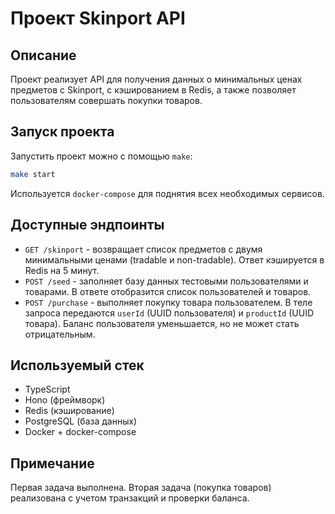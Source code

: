 # Проект Skinport API

## Описание
Проект реализует API для получения данных о минимальных ценах предметов с Skinport, с кэшированием в Redis, а также позволяет пользователям совершать покупки товаров.

## Запуск проекта
Запустить проект можно с помощью `make`:
```sh
make start
```
Используется `docker-compose` для поднятия всех необходимых сервисов.

## Доступные эндпоинты
- `GET /skinport` - возвращает список предметов с двумя минимальными ценами (tradable и non-tradable). Ответ кэшируется в Redis на 5 минут.
- `POST /seed` - заполняет базу данных тестовыми пользователями и товарами. В ответе отобразится список пользователей и товаров.
- `POST /purchase` - выполняет покупку товара пользователем. В теле запроса передаются `userId` (UUID пользователя) и `productId` (UUID товара). Баланс пользователя уменьшается, но не может стать отрицательным.

## Используемый стек
- TypeScript
- Hono (фреймворк)
- Redis (кэширование)
- PostgreSQL (база данных)
- Docker + docker-compose

## Примечание
Первая задача выполнена. Вторая задача (покупка товаров) реализована с учетом транзакций и проверки баланса.
